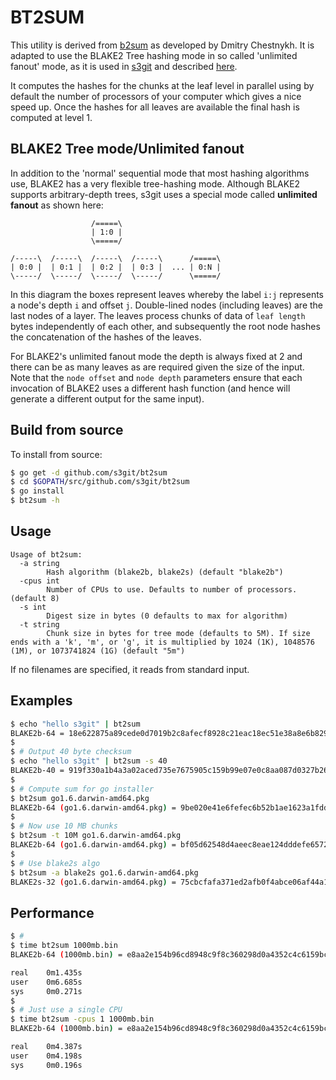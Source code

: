 BT2SUM
======

This utility is derived from [b2sum](https://bitbucket.org/dchest/b2sum) as developed by Dmitry Chestnykh. It is adapted to use the BLAKE2 Tree hashing mode in so called 'unlimited fanout' mode, as it is used in [s3git](https://github.com/s3git/s3git) and described [here](https://github.com/s3git/s3git/blob/master/BLAKE2.md#blake2-tree-modeunlimited-fanout).

It computes the hashes for the chunks at the leaf level in parallel using by default the number of processors of your computer which gives a nice speed up. Once the hashes for all leaves are available the final hash is computed at level 1.

BLAKE2 Tree mode/Unlimited fanout
---------------------------------

In addition to the 'normal' sequential mode that most hashing algorithms use, BLAKE2 has a very flexible tree-hashing mode. Although BLAKE2 supports arbitrary-depth trees, s3git uses a special mode called **unlimited fanout** as shown here:

```
                  /=====\
                  | 1:0 |
                  \=====/

/-----\  /-----\  /-----\  /-----\      /=====\
| 0:0 |  | 0:1 |  | 0:2 |  | 0:3 |  ... | 0:N | 
\-----/  \-----/  \-----/  \-----/      \=====/
```

In this diagram the boxes represent leaves whereby the label `i:j` represents a node's depth `i` and offset `j`. Double-lined nodes (including leaves) are the last nodes of a layer. The leaves process chunks of data of `leaf length` bytes independently of each other, and subsequently the root node hashes the concatenation of the hashes of the leaves.

For BLAKE2's unlimited fanout mode the depth is always fixed at 2 and there can be as many leaves as are required given the size of the input. Note that the `node offset` and `node depth` parameters ensure that each invocation of BLAKE2 uses a different hash function (and hence will generate a different output for the same input).

Build from source
-----------------

To install from source:

```sh
$ go get -d github.com/s3git/bt2sum
$ cd $GOPATH/src/github.com/s3git/bt2sum 
$ go install
$ bt2sum -h
```

Usage
-----

```
Usage of bt2sum:
  -a string
    	Hash algorithm (blake2b, blake2s) (default "blake2b")
  -cpus int
    	Number of CPUs to use. Defaults to number of processors. (default 8)
  -s int
    	Digest size in bytes (0 defaults to max for algorithm)
  -t string
    	Chunk size in bytes for tree mode (defaults to 5M). If size ends with a 'k', 'm', or 'g', it is multiplied by 1024 (1K), 1048576 (1M), or 1073741824 (1G) (default "5m")
```

If no filenames are specified, it reads from standard input.

Examples
--------

```sh
$ echo "hello s3git" | bt2sum
BLAKE2b-64 = 18e622875a89cede0d7019b2c8afecf8928c21eac18ec51e38a8e6b829b82c3ef306dec34227929fa77b1c7c329b3d4e50ed9e72dc4dc885be0932d3f28d7053
$
$ # Output 40 byte checksum
$ echo "hello s3git" | bt2sum -s 40
BLAKE2b-40 = 919f330a1b4a3a02aced735e7675905c159b99e07e0c8aa087d0327b26e4d3aa8323bc82962b8e8e
$
$ # Compute sum for go installer
$ bt2sum go1.6.darwin-amd64.pkg
BLAKE2b-64 (go1.6.darwin-amd64.pkg) = 9be020e41e6fefec6b52b1ae1623a1fdd800c2a5c98d1079c9363107d362fbd558b4e3abb9500ab5f30de9ac708e53ff6b44b1c041edb81cd5df4e29f5dc4e99
$
$ # Now use 10 MB chunks
$ bt2sum -t 10M go1.6.darwin-amd64.pkg
BLAKE2b-64 (go1.6.darwin-amd64.pkg) = bf05d62548d4aeec8eae124dddefe6572482fe1693a252d01adeb0a3b8cfc308860b7e323c1cf1d14ae67542f146667e009be45313e801a952a8da702ec545a9
$
$ # Use blake2s algo
$ bt2sum -a blake2s go1.6.darwin-amd64.pkg
BLAKE2s-32 (go1.6.darwin-amd64.pkg) = 75cbcfafa371ed2afb0f4abce06af44a1261376ee071cd35e698f3f590ace529
```

Performance
-----------

```sh
$ # 
$ time bt2sum 1000mb.bin
BLAKE2b-64 (1000mb.bin) = e8aa2e154b96cd8948c9f8c360298d0a4352c4c6159bc0b06ef819edcb338fd14d406823973520cded13ddb5c08e59ed7c2c8b09aafe6d78ccfb6fcf6f2ae3c1

real	0m1.435s
user	0m6.685s
sys     0m0.271s
$
$ # Just use a single CPU 
$ time bt2sum -cpus 1 1000mb.bin
BLAKE2b-64 (1000mb.bin) = e8aa2e154b96cd8948c9f8c360298d0a4352c4c6159bc0b06ef819edcb338fd14d406823973520cded13ddb5c08e59ed7c2c8b09aafe6d78ccfb6fcf6f2ae3c1

real	0m4.387s
user	0m4.198s
sys     0m0.196s
```
